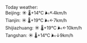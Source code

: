Today weather:  
Beijing: ☀️   🌡️+14°C 🌬️↖4km/h  
Tianjin: ☀️   🌡️+19°C 🌬️←7km/h  
Shijiazhuang: ☀️   🌡️+19°C 🌬️←10km/h  
Tangshan: ☀️   🌡️+14°C 🌬️↓9km/h  
